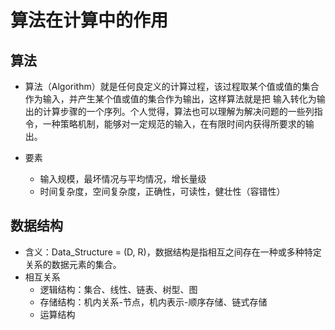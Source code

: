 算法在计算中的作用
=============
算法
-----
  * 算法（Algorithm）就是任何良定义的计算过程，该过程取某个值或值的集合作为输入，并产生某个值或值的集合作为输出，这样算法就是把
  输入转化为输出的计算步骤的一个序列。个人觉得，算法也可以理解为解决问题的一些列指令，一种策略机制，能够对一定规范的输入，在有限时间内获得所要求的输出。

  * 要素
    * 输入规模，最坏情况与平均情况，增长量级
    * 时间复杂度，空间复杂度，正确性，可读性，健壮性（容错性）

数据结构
---------
* 含义：Data_Structure = (D, R)，数据结构是指相互之间存在一种或多种特定关系的数据元素的集合。
* 相互关系
  * 逻辑结构：集合、线性、链表、树型、图
  * 存储结构：机内关系-节点，机内表示-顺序存储、链式存储
  * 运算结构
